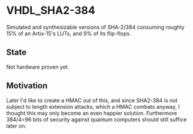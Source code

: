 # VHDL_SHA2-384
Simulated and synthesizable versions of SHA-2/384 consuming roughly 15% of an Artix-15's LUTs, and 9% of its flip-flops.

## State
Not hardware proven yet.

## Motivation
Later I'd like to create a HMAC out of this, and since SHA2-384 is not subject to length extension attacks, which a HMAC combats anyway, I thought this may only become an even happier solution. Furthermore 384/4=96 bits of security against quantum computers should still suffice later on.
